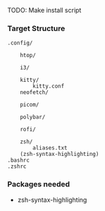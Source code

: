 

TODO: Make install script


### Target Structure
```
.config/

    htop/
        
    i3/
        
    kitty/
        kitty.conf
    neofetch/
        
    picom/
        
    polybar/
        
    rofi/
        
    zsh/
        aliases.txt
	(zsh-syntax-highlighting)
.bashrc
.zshrc
```

### Packages needed 

- zsh-syntax-highlighting
